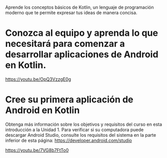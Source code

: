 Aprende los conceptos básicos de Kotlin, un lenguaje de programación moderno que te permite expresar tus ideas de manera concisa.

# Conozca al equipo y aprenda lo que necesitará para comenzar a desarrollar aplicaciones de Android en Kotlin.

https://youtu.be/OpQ3VzzgE0g

# Cree su primera aplicación de Android en Kotlin

Obtenga más información sobre los objetivos y requisitos del curso en esta introducción a la Unidad 1. Para verificar si su computadora puede descargar Android Studio, consulte los requisitos del sistema en la parte inferior de esta página: https://developer.android.com/studio

https://youtu.be/7VG8b7FtTo0

